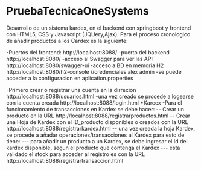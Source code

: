 # PruebaTecnicaOneSystems
Desarrollo de un sistema kardex, en el backend con springboot y frontend con HTML5, CSS y Javascript (JQUery,Ajax).
Para el proceso cronologico de añadir productos a los Cardex es la siguiente:

-Puertos del frontend: http://localhost:8088/
-puerto del backend http://localhost:8080/
-acceso al Swagger para ver las API http://localhost:8080/swagger-ui
-acceso a BD en memoria H2 http://localhost:8080/h2-console     //credenciales      alex    admin
-se puede acceder a la configuracion en aplication.properties

-Primero crear o registrar una cuenta en la dirrecion http://localhost:8088/usuarios.html
-una vez creado se procede a logearse con la cuenta creada http://localhost:8088/login.html
*Karcex
-Para el funcionamiento de transacciones en Kardex se debe hacer:
-- Crear un producto en la URL http://localhost:8088/registrarproductos.html
-- Crear una Hoja de Kardex con el ID_producto disponibles o creados con la URL http://localhost:8088/registrarkardex.html
-- una vez creada la hoja Kardex, se procede a añadar operaciones/transacciones al Kardex para esto de tiene:
--- para añadir un producto a un Kardex, se debe ingresar el Id del kardex disponible, segun el producto que contenga el Kardex
--- esta validado el stock para acceder al registro es con la URL http://localhost:8088/registrartransaccion.html
